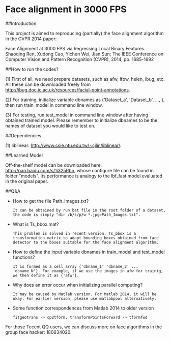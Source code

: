 Face alignment in 3000 FPS
==========================

##Introduction

This project is aimed to reproducing (partially) the face alignment algorithm in the CVPR 2014 paper: 

  Face Alignment at 3000 FPS via Regressing Local Binary Features. Shaoqing Ren, Xudong Cao, Yichen Wei, Jian Sun; The IEEE Conference on Computer Vision and Pattern Recognition (CVPR), 2014, pp. 1685-1692 

##How to run the codes?

(1) First of all, we need prepare datasets, such as afw, lfpw, helen, ibug, etc. All these can be downloaded freely from http://ibug.doc.ic.ac.uk/resources/facial-point-annotations. 

(2) For training, initialize variable dbnames as {'Dataset_a', 'Dataset_b', ..., }, then run train_model in command line window.

(3) For testing, run test_model in command line window after having obtained trained model. Please remember to initialize dbnames to be the names of dataset you would like to test on.
    
##Dependencies

(1) liblinear: http://www.csie.ntu.edu.tw/~cjlin/liblinear/.

##Learned Model

Off-the-shelf model can be downloaded here: http://pan.baidu.com/s/1i325Rbn, whose configure file can be found in folder "models". 
Its performance is analogy to the lbf_fast model evaluated in the original paper. 

##Q&A

* How to get the file Path_Images.txt?

      It can be obtained by run bat file in the root folder of a dataset, the code is simply "dir /b/s/p/w *.jpg>Path_Images.txt".

* What is Ts_bbox.mat?

      This problem is solved in recent version. Ts_bbox is a transformation matrix to adapt bounding boxes obtained from face detector to the boxes suitable for the face alignment algorithm.

* How to define the input variable dbnames in train_model and test_model functions?

      It is formed as a cell array {'dbname_1' 'dbname_2' ... 'dbname_N'}. For example, if we use the images in afw for trainig, we then define it as {'afw'}.

* Why does an error occur when initializing parallel computing?

      It may be caused by Matlab version. For Matlab 2014, it will be okay. For earlier version, please use matlabpool alternatively.

* Some function correspondences from Matlab 2014 to older version

      fitgeotrans -> cp2tform, transformPointsForward -> tformfwd

For those Tecent QQ users, we can discuss more on face algorithms in the group face hacker: 180634020.